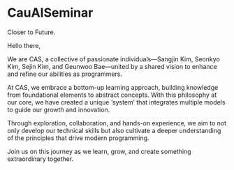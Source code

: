 # CauAISeminar
Closer to Future.

Hello there,

We are CAS, a collective of passionate individuals—Sangjin Kim, Seonkyo Kim, Sejin Kim, and Geunwoo Bae—united by a shared vision to enhance and refine our abilities as programmers.

At CAS, we embrace a bottom-up learning approach, building knowledge from foundational elements to abstract concepts. With this philosophy at our core, we have created a unique ‘system’ that integrates multiple models to guide our growth and innovation.

Through exploration, collaboration, and hands-on experience, we aim to not only develop our technical skills but also cultivate a deeper understanding of the principles that drive modern programming.

Join us on this journey as we learn, grow, and create something extraordinary together.

